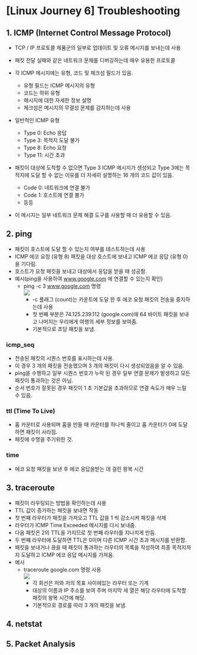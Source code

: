 # [Linux Journey 6] Troubleshooting
## 1. ICMP (Internet Control Message Protocol)
- TCP / IP 프로토콜 제품군의 일부로 업데이트 및 오류 메시지를 보내는데 사용
- 패킷 전달 실패와 같은 네트워크 문제를 디버깅하는데 매우 유용한 프로토콜
- 각 ICMP 메시지에는 유형, 코드 및 체크섬 필드가 있음. 
  - 유형 필드는 ICMP 메시지의 유형
  - 코드는 하위 유형
  - 메시지에 대한 자세한 정보 설명
  - 체크섬은 메시지의 무결성 문제를 감지하는데 사용
- 일반적인 ICMP 유형
  - Type 0: Echo 응답
  - Type 3: 목적지 도달 불가
  - Type 8: Echo 요청
  - Type 11: 시간 초과
- 패킷이 대상에 도착할 수 없으면 Type 3 ICMP 메시지가 생성되고 Type 3에는 목적지에 도달 할 수 없는 이유를 더 자세히 설명하는 16 개의 코드 값이 있음.
  - Code 0: 네트워크에 연결 불가
  - Code 1: 호스트에 연결 불가
  - 등등

- 이 메시지는 일부 네트워크 문제 해결 도구를 사용할 때 더 유용할 수 있음.

## 2. ping
- 패킷이 호스트에 도달 할 수 있는지 여부를 테스트하는데 사용
- ICMP 에코 요청 (유형 8) 패킷을 대상 호스트에 보내고 ICMP 에코 응답 (유형 0)을 기다림.
- 호스트가 요청 패킷을 보내고 대상에서 응답을 받을 때 성공함.
- 예시(ping을 사용하여 www.google.com 에 연결할 수 있는지 확인)
  - ping -c 3 www.google.com 명령  
  ![](https://user-images.githubusercontent.com/44868847/52542222-f5b95980-2de0-11e9-8aab-93a55c900fb3.PNG)  
    - -c 플래그 (count)는 카운트에 도달 한 후 에코 요청 패킷의 전송을 중지하는데 사용
    - 첫 번째 부분은 74.125.239.112 (google.com)에 64 바이트 패킷을 보내고 나머지는 우리에게 여행의 세부 정보를 보여줌.
    - 기본적으로 초당 패킷을 보냄.

### icmp_seq
- 전송된 패킷의 시퀀스 번호를 표시하는데 사용.
- 이 경우 3 개의 패킷을 전송했으며 3 개의 패킷이 다시 생성되었음을 알 수 있음.
- ping을 수행하고 일부 시퀀스 번호가 누락 된 경우 일부 연결 문제가 발생하고 모든 패킷이 통과하는 것은 아님.
- 순서 번호가 잘못된 경우 패킷이 1 초 기본값을 초과하므로 연결 속도가 매우 느릴 수 있음.

### ttl (Time To Live)
- 홉 카운터로 사용되며 홉을 만들 때 카운터를 하나씩 줄이고 홉 카운터가 0에 도달하면 패킷이 사라짐.
- 패킷에 수명을 주기위한 것.

### time  
- 에코 요청 패킷을 보낸 후 에코 응답을받는 데 걸린 왕복 시간

## 3. traceroute
- 패킷이 라우팅되는 방법을 확인하는데 사용
- TTL 값이 증가하는 패킷을 보내면 작동
- 첫 번째 라우터가 패킷을 가져오고 TTL 값을 1 씩 감소시켜 패킷을 삭제
- 라우터가 ICMP Time Exceeded 메시지를 다시 보내줌.
- 다음 패킷은 2의 TTL을 가지므로 첫 번째 라우터를 지나치게 만듬.
- 두 번째 라우터에 도달하면 TTL은 0이며 다른 ICMP 시간 초과 메시지를 반환함.
- 패킷을 보내거나 끊을 때 패킷이 통과하는 라우터의 목록을 작성하여 최종 목적지까지 도달하고 ICMP 에코 응답 메시지를 가져옴. 
- 예시
  - traceroute google.com 명령 사용  
  ![](https://user-images.githubusercontent.com/44868847/52542287-8f810680-2de1-11e9-9ccf-943a71ae23a6.PNG)  
    - 각 회선은 저와 저의 목표 사이에있는 라우터 또는 기계
    - 대상의 이름과 IP 주소를 보여 주며 마지막 세 열은 해당 라우터에 도착할 패킷의 왕복 시간에 해당.
    -  기본적으로 경로를 따라 3 개의 패킷을 보냄.
    
## 4. netstat
## 5. Packet Analysis
